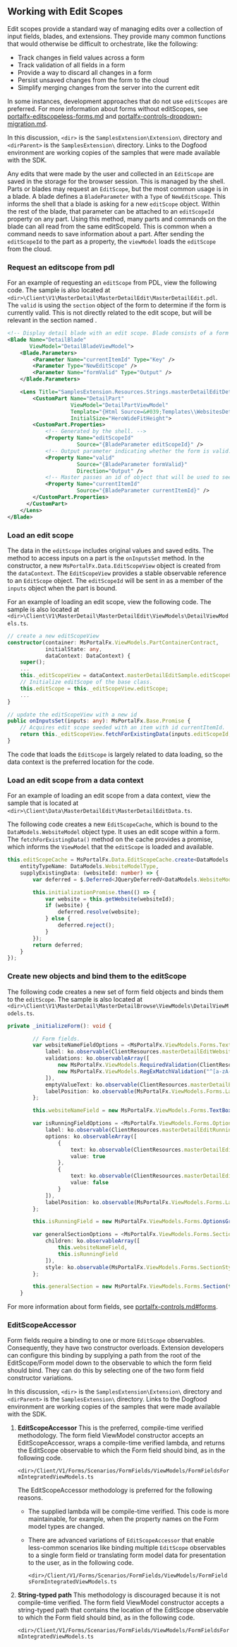 
<a name="working-with-edit-scopes"></a>
## Working with Edit Scopes

Edit scopes provide a standard way of managing edits over a collection of input fields, blades, and extensions. They provide many common functions that would otherwise be difficult to orchestrate, like the following:

  * Track changes in field values across a form
  * Track validation of all fields in a form
  * Provide a way to discard all changes in a form
  * Persist unsaved changes from the form to the cloud
  * Simplify merging changes from the server into the current edit

In some instances, development approaches that do not use `editScopes` are preferred.  For more information about forms without editScopes, see  [portalfx-editscopeless-forms.md](portalfx-editscopeless-forms.md) and [portalfx-controls-dropdown-migration.md](portalfx-controls-dropdown-migration.md).

In this discussion, `<dir>` is the `SamplesExtension\Extension\` directory and  `<dirParent>` is the `SamplesExtension\` directory. Links to the Dogfood environment are working copies of the samples that were made available with the SDK. 

Any edits that were made by the user and collected in an `EditScope` are saved in the storage for the browser session. This is managed by the shell. Parts or blades may request an `EditScope`, but the most common usage is in a blade. A blade defines a `BladeParameter` with a `Type` of `NewEditScope`. This informs the shell that a blade is asking for a new `editScope` object. Within the rest of the blade, that parameter can be attached to an `editScopeId` property on any part. Using this method, many parts and commands on the blade can all read from the same editScopeId. This is common when a command needs to save information about a part. After sending the `editScopeId` to the part as a property, the `viewModel`  loads the `editScope` from the cloud. 

<a name="working-with-edit-scopes-request-an-editscope-from-pdl"></a>
### Request an editscope from pdl

For an example of requesting an `editScope` from PDL, view the following code.  The sample is also located at `<dir>\Client\V1\MasterDetail\MasterDetailEdit\MasterDetailEdit.pdl`.  The `valid` is using the `section` object of the form to determine if the form is currently valid.  This is not directly related to the edit scope, but will be relevant in the section named []().


```xml
<!-- Display detail blade with an edit scope. Blade consists of a form and commands.-->
<Blade Name="DetailBlade"
       ViewModel="DetailBladeViewModel">
    <Blade.Parameters>
        <Parameter Name="currentItemId" Type="Key" />
        <Parameter Type="NewEditScope" />
        <Parameter Name="formValid" Type="Output" />
    </Blade.Parameters>

    <Lens Title="SamplesExtension.Resources.Strings.masterDetailEditDetailTitle">
        <CustomPart Name="DetailPart"
                    ViewModel="DetailPartViewModel"
                    Template="{Html Source=&#039;Templates\\WebsitesDetail.html&#039;}"
                    InitialSize="HeroWideFitHeight">
        <CustomPart.Properties>
            <!-- Generated by the shell. -->
            <Property Name="editScopeId"
                      Source="{BladeParameter editScopeId}" />
            <!-- Output parameter indicating whether the form is valid. -->
            <Property Name="valid"
                      Source="{BladeParameter formValid}"
                      Direction="Output" />
            <!-- Master passes an id of object that will be used to seed the edit scope. -->
            <Property Name="currentItemId"
                      Source="{BladeParameter currentItemId}" />
        </CustomPart.Properties>
      </CustomPart>
    </Lens>
</Blade>
```

<a name="working-with-edit-scopes-load-an-edit-scope"></a>
### Load an edit scope

The data in the `editScope` includes original values and saved edits. The method to access inputs on a part is the `onInputsSet` method. In the constructor, a new `MsPortalFx.Data.EditScopeView` object is created from the `dataContext`. The `EditScopeView` provides a stable observable reference to an `EditScope` object. The `editScopeId` will be sent in as a member of the `inputs` object when the part is bound.

For an example of loading an edit scope, view the following code.  The sample is also located at `<dir>\Client\V1\MasterDetail\MasterDetailEdit\ViewModels\DetailViewModels.ts`. 

<!-- TODO: Determine whether this inline code should be replaced when the samples code is replaced and linked in gitHub, or whether the links to the SDK samples are sufficient. -->
```ts
// create a new editScopeView
constructor(container: MsPortalFx.ViewModels.PartContainerContract,
            initialState: any,
            dataContext: DataContext) {
    super();
    ...
    this._editScopeView = dataContext.masterDetailEditSample.editScopeCache.createView(container);
    // Initialize editScope of the base class.
    this.editScope = this._editScopeView.editScope;
    ...
}
```

```ts
// update the editScopeView with a new id
public onInputsSet(inputs: any): MsPortalFx.Base.Promise {
    // Acquires edit scope seeded with an item with id currentItemId.
    return this._editScopeView.fetchForExistingData(inputs.editScopeId, inputs.currentItemId);
}
```

<!--TODO:  Determine which piece of code is associated with this paragraph.  -->

 The code that loads the `EditScope` is largely related to data loading, so the data context is the preferred location for the code. 

<a name="working-with-edit-scopes-load-an-edit-scope-from-a-data-context"></a>
### Load an edit scope from a data context

 <!--TODO:  The following sample code does not exist by this name.  -->
 For an example of loading an edit scope from a data context, view the sample that is located at `<dir>\Client\Data\MasterDetailEdit\MasterDetailEditData.ts`.
 <!--TODO:  The  previous sample code does not exist by this name.  -->

The following code creates a new `EditScopeCache`, which is bound to the `DataModels.WebsiteModel` object type. It uses an edit scope within a form.  The `fetchForExistingData()` method on the cache provides a promise, which informs the `ViewModel` that the `editScope` is loaded and available.

```ts
this.editScopeCache = MsPortalFx.Data.EditScopeCache.create<DataModels.WebsiteModel, number>({
    entityTypeName: DataModels.WebsiteModelType,
    supplyExistingData: (websiteId: number) => {
        var deferred = $.Deferred<JQueryDeferredV<DataModels.WebsiteModel>>();

        this.initializationPromise.then(() => {
            var website = this.getWebsite(websiteId);
            if (website) {
                deferred.resolve(website);
            } else {
                deferred.reject();
            }
        });
        return deferred;
    }
});
```

<a name="working-with-edit-scopes-create-new-objects-and-bind-them-to-the-editscope"></a>
### Create new objects and bind them to the editScope

The following code creates a new set of form field objects and binds them to the `editScope`. The sample is also located at  `<dir>\Client\V1\MasterDetail\MasterDetailBrowse\ViewModels\DetailViewModels.ts`.  

```ts
private _initializeForm(): void {

        // Form fields.
        var websiteNameFieldOptions = <MsPortalFx.ViewModels.Forms.TextBoxOptions>{
            label: ko.observable(ClientResources.masterDetailEditWebsiteNameLabel),
            validations: ko.observableArray([
                new MsPortalFx.ViewModels.RequiredValidation(ClientResources.masterDetailEditWebsiteNameRequired),
                new MsPortalFx.ViewModels.RegExMatchValidation("^[a-zA-Z _]+$", ClientResources.masterDetailEditWebsiteNameValidation)
            ]),
            emptyValueText: ko.observable(ClientResources.masterDetailEditWebsiteNameInitial),
            labelPosition: ko.observable(MsPortalFx.ViewModels.Forms.LabelPosition.Left)
        };

        this.websiteNameField = new MsPortalFx.ViewModels.Forms.TextBox(this._container, this, "name", websiteNameFieldOptions);

        var isRunningFieldOptions = <MsPortalFx.ViewModels.Forms.OptionsGroupOptions<boolean>>{
            label: ko.observable(ClientResources.masterDetailEditRunningLabel),
            options: ko.observableArray([
                {
                    text: ko.observable(ClientResources.masterDetailEditRunningOn),
                    value: true
                },
                {
                    text: ko.observable(ClientResources.masterDetailEditRunningOff),
                    value: false
                }
            ]),
            labelPosition: ko.observable(MsPortalFx.ViewModels.Forms.LabelPosition.Left)
        };

        this.isRunningField = new MsPortalFx.ViewModels.Forms.OptionsGroup(this._container, this, "running", isRunningFieldOptions);

        var generalSectionOptions = <MsPortalFx.ViewModels.Forms.SectionOptions>{
            children: ko.observableArray([
                this.websiteNameField,
                this.isRunningField
            ]),
            style: ko.observable(MsPortalFx.ViewModels.Forms.SectionStyle.Wrapper),
        };

        this.generalSection = new MsPortalFx.ViewModels.Forms.Section(this._container, generalSectionOptions);
    }
```

For more information about form fields, see [portalfx-controls.md#forms](portalfx-controls.md#forms).

<a name="working-with-edit-scopes-editscopeaccessor"></a>
### EditScopeAccessor

Form fields require a binding to one or more `EditScope` observables. Consequently, they have two constructor overloads.  Extension developers can configure this binding by supplying a path from the root of the EditScope/Form model down to the observable to which the form field should bind. They can do this by selecting one of the two form field constructor variations. 

In this discussion, `<dir>` is the `SamplesExtension\Extension\` directory and  `<dirParent>`  is the `SamplesExtension\` directory. Links to the Dogfood environment are working copies of the samples that were made available with the SDK.

1. **EditScopeAccessor** This is the preferred, compile-time verified methodology. The form field ViewModel constructor accepts an EditScopeAccessor, wraps a compile-time verified lambda, and returns the EditScope observable to which the Form field should bind, as in the following code.

    `<dir>/Client/V1/Forms/Scenarios/FormFields/ViewModels/FormFieldsFormIntegratedViewModels.ts`

    <!--gitdown": "include-section", "file":"../Samples/SamplesExtension/Extension/Client/V1/Forms/Scenarios/FormFields/ViewModels/FormFieldsFormIntegratedViewModels.ts", "section": "formsEditScopeFaq#editScopeAccessor"} -->
    The EditScopeAccessor methodology is preferred for the following reasons.

    * The supplied lambda will be compile-time verified. This code is more maintainable, for example, when the property names on the Form model types are changed.
    * There are advanced variations of `EditScopeAccessor` that enable less-common scenarios like binding multiple `EditScope` observables to a single form field or translating form model data for presentation to the user, as in the following code.

      `<dir>/Client/V1/Forms/Scenarios/FormFields/ViewModels/FormFieldsFormIntegratedViewModels.ts`
  
    <!-- gitdown": "include-section", "file":"../Samples/SamplesExtension/Extension/Client/V1/Forms/Scenarios/FormFields/ViewModels/FormFieldsFormIntegratedViewModels.ts", "section": "formsEditScopeFaq#editScopeAccessorAdvanced"} -->

1. **String-typed path** This methodology is discouraged because it is not compile-time verified. The form field ViewModel constructor accepts a string-typed path that contains the location of the EditScope observable to which the Form field should bind, as in the following code.

    `<dir>/Client/V1/Forms/Scenarios/FormFields/ViewModels/FormFieldsFormIntegratedViewModels.ts`

  <!--gitdown": "include-section", "file":"../Samples/SamplesExtension/Extension/Client/V1/Forms/Scenarios/FormFields/ViewModels/FormFieldsFormIntegratedViewModels.ts", "section": "formsEditScopeFaq#editScopePath"} -->

